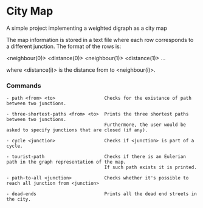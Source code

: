 # City Map
A simple project implementing a weighted digraph as a city map

The map information is stored in a text file where each row corresponds to a different junction. The format of the rows is:

  <junction> <neighbour(0)> <distance(0)> <neighbour(1)> <distance(1)> ...
  
 where <distance(i)> is the distance from <junction> to <neighbour(i)>.
  
  ### Commands
    - path <from> <to>                  Checks for the existance of path between two junctions.
    
    - three-shortest-paths <from> <to>  Prints the three shortest paths between two junctions.
                                        Furthermore, the user would be asked to specify junctions that are closed (if any).
    
    - cycle <junction>                  Checks if <junction> is part of a cycle.
    
    - tourist-path                      Checks if there is an Eulerian path in the graph representation of the map.
                                        If such path exists it is printed.
    
    - path-to-all <junction>            Checks whether it's possible to reach all junction from <junction>
    
    - dead-ends                         Prints all the dead end streets in the city.
